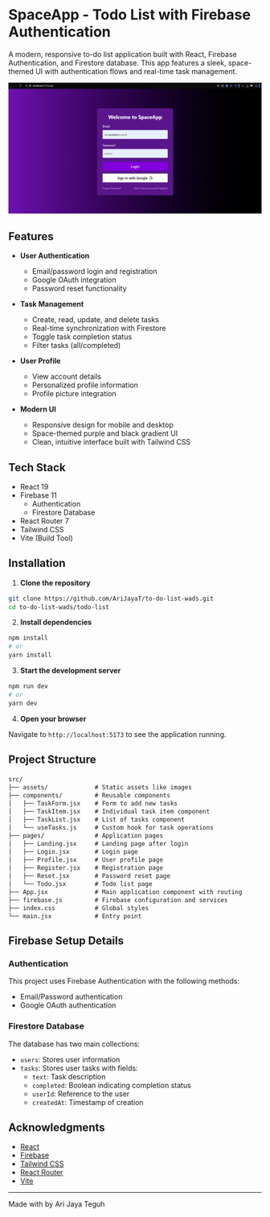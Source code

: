 # SpaceApp - Todo List with Firebase Authentication

A modern, responsive to-do list application built with React, Firebase Authentication, and Firestore database. This app features a sleek, space-themed UI with authentication flows and real-time task management.

![SpaceApp Screenshot](/todo-list/src/assets/ss.png)

## Features

- **User Authentication**
  - Email/password login and registration
  - Google OAuth integration
  - Password reset functionality

- **Task Management**
  - Create, read, update, and delete tasks
  - Real-time synchronization with Firestore
  - Toggle task completion status
  - Filter tasks (all/completed)

- **User Profile**
  - View account details
  - Personalized profile information
  - Profile picture integration

- **Modern UI**
  - Responsive design for mobile and desktop
  - Space-themed purple and black gradient UI
  - Clean, intuitive interface built with Tailwind CSS

## Tech Stack

- React 19
- Firebase 11
  - Authentication
  - Firestore Database
- React Router 7
- Tailwind CSS
- Vite (Build Tool)

## Installation

1. **Clone the repository**

```bash
git clone https://github.com/AriJayaT/to-do-list-wads.git
cd to-do-list-wads/todo-list
```

2. **Install dependencies**

```bash
npm install
# or
yarn install
```

3. **Start the development server**

```bash
npm run dev
# or
yarn dev
```

4. **Open your browser**

Navigate to `http://localhost:5173` to see the application running.

## Project Structure

```
src/
├── assets/             # Static assets like images
├── components/         # Reusable components
│   ├── TaskForm.jsx    # Form to add new tasks
│   ├── TaskItem.jsx    # Individual task item component
│   ├── TaskList.jsx    # List of tasks component
│   └── useTasks.js     # Custom hook for task operations
├── pages/              # Application pages
│   ├── Landing.jsx     # Landing page after login
│   ├── Login.jsx       # Login page
│   ├── Profile.jsx     # User profile page
│   ├── Register.jsx    # Registration page
│   ├── Reset.jsx       # Password reset page
│   └── Todo.jsx        # Todo list page
├── App.jsx             # Main application component with routing
├── firebase.js         # Firebase configuration and services
├── index.css           # Global styles
└── main.jsx            # Entry point
```

## Firebase Setup Details

### Authentication

This project uses Firebase Authentication with the following methods:
- Email/Password authentication
- Google OAuth authentication

### Firestore Database

The database has two main collections:
- `users`: Stores user information
- `tasks`: Stores user tasks with fields:
  - `text`: Task description
  - `completed`: Boolean indicating completion status
  - `userId`: Reference to the user
  - `createdAt`: Timestamp of creation

## Acknowledgments

- [React](https://reactjs.org/)
- [Firebase](https://firebase.google.com/)
- [Tailwind CSS](https://tailwindcss.com/)
- [React Router](https://reactrouter.com/)
- [Vite](https://vitejs.dev/)

---

Made with by Ari Jaya Teguh
